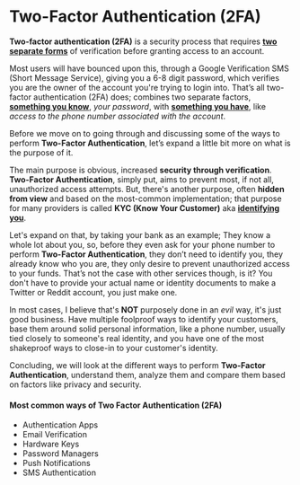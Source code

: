 # Two-Factor Authentication (2FA)

**Two-factor authentication (2FA)** is a security process that requires <u>**two separate forms**</u> of verification before granting access to an account. 

Most users will have bounced upon this, through a Google Verification SMS (Short Message Service), giving you a 6-8 digit password, which verifies you are the owner of the account you're trying to login into. That’s all two-factor authentication (2FA) does; combines two separate factors, <u>**something you know**</u>, *your password*, with <u>**something you have**</u>, like *access to the phone number associated with the account*.

Before we move on to going through and discussing some of the ways to perform **Two-Factor Authentication**, let’s expand a little bit more on what is the purpose of it. 

The main purpose is obvious, increased **security through verification**. **Two-Factor Authentication**, simply put, aims to prevent most, if not all, unauthorized access attempts. But, there's another purpose, often **hidden from view** and based on the most-common implementation; that purpose for many providers is called **KYC (Know Your Customer)** aka <u>**identifying you**</u>. 

Let's expand on that, by taking your bank as an example; They know a whole lot about you, so, before they even ask for your phone number to perform **Two-Factor Authentication**, they don’t need to identify you, they already know who you are, they only desire to prevent unauthorized access to your funds. That’s not the case with other services though, is it? You don't have to provide your actual name or identity documents to make a Twitter or Reddit account, you just make one.

In most cases, I believe that's **NOT** purposely done in an *evil* way, it's just good business. Have multiple foolproof ways to identify your customers, base them around solid personal information, like a phone number, usually tied closely to someone's real identity, and you have one of the most shakeproof ways to close-in to your customer's identity.

Concluding, we will look at the different ways to perform **Two-Factor Authentication**, understand them, analyze them and compare them based on factors like privacy and security.

#### Most common ways of Two Factor Authentication (2FA)

- <i class="hgi-stroke hgi-command"></i> Authentication Apps
- <i class="iconoir-mail"></i> Email Verification
- <i class="fa-solid fa-fingerprint"></i> Hardware Keys
- <i class="mdi mdi-key-chain-variant"></i> Password Managers
- <i class="iconoir-app-notification"></i> Push Notifications
- <i class="iconoir-chat-lines"></i> SMS Authentication